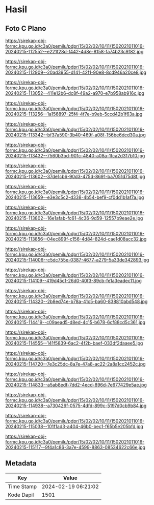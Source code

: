 # Hasil

## Foto C Plano

https://sirekap-obj-formc.kpu.go.id/c3a0/pemilu/pdpr/15/02/02/10/11/1502021011016-20240215-112552--e221f28d-f442-4d8e-8158-fa74b23c9f82.jpg

https://sirekap-obj-formc.kpu.go.id/c3a0/pemilu/pdpr/15/02/02/10/11/1502021011016-20240215-112909--20ad3955-d141-42f1-90e8-8cd946a20ce8.jpg

https://sirekap-obj-formc.kpu.go.id/c3a0/pemilu/pdpr/15/02/02/10/11/1502021011016-20240215-113052--411e12b6-dc8f-49a2-a970-e7b958ab916c.jpg

https://sirekap-obj-formc.kpu.go.id/c3a0/pemilu/pdpr/15/02/02/10/11/1502021011016-20240215-113256--1a156897-25f4-4f7e-b9eb-5ccd42b1f63a.jpg

https://sirekap-obj-formc.kpu.go.id/c3a0/pemilu/pdpr/15/02/02/10/11/1502021011016-20240215-113342--bf37a590-3b40-469f-a08f-156be6dcd30a.jpg

https://sirekap-obj-formc.kpu.go.id/c3a0/pemilu/pdpr/15/02/02/10/11/1502021011016-20240215-113432--7560b3bd-901c-4840-a08a-1fca2d317b10.jpg

https://sirekap-obj-formc.kpu.go.id/c3a0/pemilu/pdpr/15/02/02/10/11/1502021011016-20240215-113602--37de1cb6-90d3-475d-8691-ba7051d75d8f.jpg

https://sirekap-obj-formc.kpu.go.id/c3a0/pemilu/pdpr/15/02/02/10/11/1502021011016-20240215-113659--e3e3c5c2-d338-4b54-bef9-cf0dd1b1af7a.jpg

https://sirekap-obj-formc.kpu.go.id/c3a0/pemilu/pdpr/15/02/02/10/11/1502021011016-20240215-113802--16e1afab-fc61-4c36-9d59-12557b9eae2e.jpg

https://sirekap-obj-formc.kpu.go.id/c3a0/pemilu/pdpr/15/02/02/10/11/1502021011016-20240215-113856--04ec899f-c156-4d84-824d-cae1d08acc32.jpg

https://sirekap-obj-formc.kpu.go.id/c3a0/pemilu/pdpr/15/02/02/10/11/1502021011016-20240215-114006--c5dc755e-0387-4677-a279-5a33de342893.jpg

https://sirekap-obj-formc.kpu.go.id/c3a0/pemilu/pdpr/15/02/02/10/11/1502021011016-20240215-114109--419d45c1-26d0-40f3-89cb-fe1a3eadec11.jpg

https://sirekap-obj-formc.kpu.go.id/c3a0/pemilu/pdpr/15/02/02/10/11/1502021011016-20240215-114320--2b8ed74e-b78a-41c5-ba60-838810abd548.jpg

https://sirekap-obj-formc.kpu.go.id/c3a0/pemilu/pdpr/15/02/02/10/11/1502021011016-20240215-114419--c09aead5-d8ed-4c15-b678-6cf88cd5c361.jpg

https://sirekap-obj-formc.kpu.go.id/c3a0/pemilu/pdpr/15/02/02/10/11/1502021011016-20240215-114555--141f5839-6ac2-4f2b-baef-033df2daaee5.jpg

https://sirekap-obj-formc.kpu.go.id/c3a0/pemilu/pdpr/15/02/02/10/11/1502021011016-20240215-114720--7e3c25dc-8a7e-47a8-ac22-2a8a1cc2452c.jpg

https://sirekap-obj-formc.kpu.go.id/c3a0/pemilu/pdpr/15/02/02/10/11/1502021011016-20240215-114833--a5ab8edf-7dd2-4ecd-896d-7e677429e5ae.jpg

https://sirekap-obj-formc.kpu.go.id/c3a0/pemilu/pdpr/15/02/02/10/11/1502021011016-20240215-114938--a730426f-0575-4dfd-899c-5197d0cb9b84.jpg

https://sirekap-obj-formc.kpu.go.id/c3a0/pemilu/pdpr/15/02/02/10/11/1502021011016-20240215-115038--101f1ad3-a404-46b0-bec1-f65b5e205bfd.jpg

https://sirekap-obj-formc.kpu.go.id/c3a0/pemilu/pdpr/15/02/02/10/11/1502021011016-20240215-115117--9f4a1c86-3a7e-4599-8863-08534622c66e.jpg


## Metadata

| Key        | Value               |
| ---------- | ------------------- |
| Time Stamp | 2024-02-19 06:21:02 |
| Kode Dapil | 1501                |



